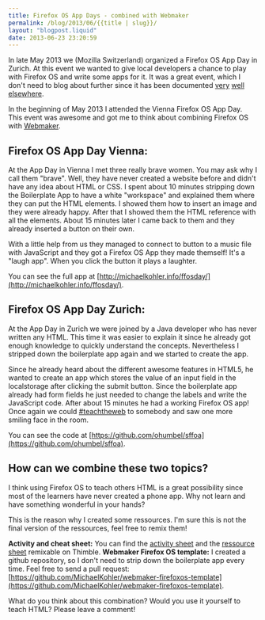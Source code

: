 ```yaml
---
title: Firefox OS App Days - combined with Webmaker
permalink: /blog/2013/06/{{title | slug}}/
layout: "blogpost.liquid"
date: 2013-06-23 23:20:59
---
```


In late May 2013 we (Mozilla Switzerland) organized a Firefox OS App Day in Zurich. At this event we wanted to give local developers a chance to play with Firefox OS and write some apps for it. It was a great event, which I don't need to blog about further since it has been documented [very](http://blog.zuehlke.com/firefoxos-app-day-switzerland-was-great/) [well](https://blog.liip.ch/archive/2013/05/28/firefox-os-app-day.html) [elsewhere](http://blog.utou.ch/2013/mozilla-firefox-os-app-day/).

In the beginning of May 2013 I attended the Vienna Firefox OS App Day. This event was awesome and got me to think about combining Firefox OS with [Webmaker](http://www.webmaker.org).

## Firefox OS App Day Vienna:

At the App Day in Vienna I met three really brave women. You may ask why I call them "brave". Well, they have never created a website before and didn't have any idea about HTML or CSS. I spent about 10 minutes stripping down the Boilerplate App to have a white "workspace" and explained them where they can put the HTML elements. I showed them how to insert an image and they were already happy. After that I showed them the HTML reference with all the elements. About 15 minutes later I came back to them and they already inserted a button on their own.

With a little help from us they managed to connect to button to a music file with JavaScript and they got a Firefox OS App they made themself! It's a "laugh app". When you click the button it plays a laughter.

You can see the full app at [http://michaelkohler.info/ffosday/](http://michaelkohler.info/ffosday/).

## Firefox OS App Day Zurich:

At the App Day in Zurich we were joined by a Java developer who has never written any HTML. This time it was easier to explain it since he already got enough knowledge to quickly understand the concepts. Nevertheless I stripped down the boilerplate app again and we started to create the app.

Since he already heard about the different awesome features in HTML5, he wanted to create an app which stores the value of an input field in the localstorage after clicking the submit button. Since the boilerplate app already had form fields he just needed to change the labels and write the JavaScript code. After about 15 minutes he had a working Firefox OS app! Once again we could [#teachtheweb](https://twitter.com/search?q=teachtheweb) to somebody and saw one more smiling face in the room.

You can see the code at [https://github.com/ohumbel/sffoa](https://github.com/ohumbel/sffoa).

## How can we combine these two topics?

I think using Firefox OS to teach others HTML is a great possibility since most of the learners have never created a phone app. Why not learn and have something wonderful in your hands?

This is the reason why I created some ressources. I'm sure this is not the final version of the ressources, feel free to remix them!

**Activity and cheat sheet:** You can find the [activity sheet](https://mkohler.makes.org/thimble/firefox-os-app-activity-sheet) and the [ressource sheet](https://mkohler.makes.org/thimble/firefox-os-app-resource-template) remixable on Thimble.
**Webmaker Firefox OS template:** I created a github repository, so I don't need to strip down the boilerplate app every time. Feel free to send a pull request: [https://github.com/MichaelKohler/webmaker-firefoxos-template](https://github.com/MichaelKohler/webmaker-firefoxos-template).

What do you think about this combination? Would you use it yourself to teach HTML? Please leave a comment!
